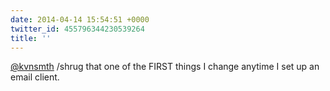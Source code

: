 ```yaml
---
date: 2014-04-14 15:54:51 +0000
twitter_id: 455796344230539264
title: ''
---
```


<!-- Tweet at https://twitter.com/statuses/455759887813709824 is either deleted or protected. -->

[@kvnsmth](https://twitter.com/kvnsmth) /shrug that one of the FIRST things I change anytime I set up an email client.
